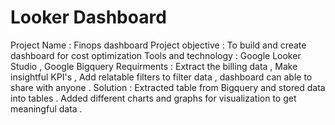 # Looker Dashboard
Project Name : Finops dashboard 
Project objective : To build and create dashboard for cost optimization 
Tools and technology : Google Looker Studio , Google Bigquery 
Requirments : Extract the billing data , Make insightful KPI's , Add relatable filters to filter data , dashboard can able to share with anyone . 
Solution : Extracted table from Bigquery and stored data into tables . Added different charts and graphs for visualization to get meaningful data . 
